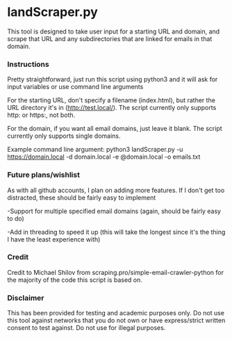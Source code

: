 # landScraper.py

This tool is designed to take user input for a starting URL and domain, and scrape that URL and any subdirectories that are linked for emails in that domain.

### Instructions

Pretty straightforward, just run this script using python3 and it will ask for input variables or use command line arguments

For the starting URL, don't specify a filename (index.html), but rather the URL directory it's in (http://test.local/). The script currently only supports http: or https:, not both. 

For the domain, if you want all email domains, just leave it blank. The script currently only supports single domains. 

Example command line argument: python3 landScraper.py -u https://domain.local -d domain.local -e @domain.local -o emails.txt

### Future plans/wishlist

As with all github accounts, I plan on adding more features. If I don't get too distracted, these should be fairly easy to implement

-Support for multiple specified email domains (again, should be fairly easy to do)

-Add in threading to speed it up (this will take the longest since it's the thing I have the least experience with)

### Credit

Credit to Michael Shilov from scraping.pro/simple-email-crawler-python for the majority of the code this script is based on. 

### Disclaimer

This has been provided for testing and academic purposes only. Do not use this tool against networks that you do not own or have express/strict written consent to test against. Do not use for illegal purposes.
